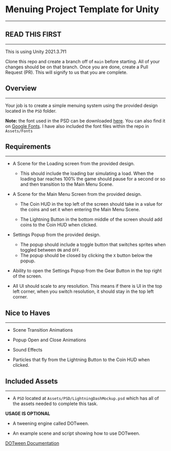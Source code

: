 # Menuing Project Template for Unity

---

## READ THIS FIRST

---

This is using Unity 2021.3.7f1

Clone this repo and create a branch off of `main` before starting. All of your changes should be on that branch. Once you are done, create a Pull Request (PR). This will signify to us that you are complete.

## Overview

---

Your job is to create a simple menuing system using the provided design located in the `PSD` folder.

**Note:** the font used in the PSD can be downloaded [here](https://fonts.google.com/download?family=Manrope). You can also find it on [Google Fonts](https://fonts.google.com/specimen/Manrope?query=Manrope). I have also included the font files within the repo in `Assets/Fonts` 

## Requirements

---

- A Scene for the Loading screen from the provided design.
  
  - This should include the loading bar simulating a load. When the loading bar reaches 100% the game should pause for a second or so and then transition to the Main Menu Scene.

- A Scene for the Main Menu Screen from the provided design.
  
  - The Coin HUD in the top left of the screen should take in a value for the coins and set it when entering the Main Menu Scene.
  
  - The Lightning Button in the bottom middle of the screen should add coins to the Coin HUD when clicked.

- Settings Popup from the provided design.
  
  - The popup should include a toggle button that switches sprites when toggled between `ON` and `OFF`.
  - The popup should be closed  by clicking the `X` button below the popup.

- Ability to open the Settings Popup from the Gear Button in the top right of the screen.

- All UI should scale to any resolution. This means if there is UI in the top left corner, when you switch resolution, it should stay in the top left corner. 

## Nice to Haves

---

- Scene Transition Animations

- Popup Open and Close Animations

- Sound Effects

- Particles that fly from the Lightning Button to the Coin HUD when clicked.

## Included Assets

---

- A `PSD` located at `Assets/PSD/LightningDashMockup.psd` which has all of the assets needed to complete this task.

**USAGE IS OPTIONAL**

- A tweening engine called DOTween.

- An example scene and script showing how to use DOTween.

[DOTween Documentation](http://dotween.demigiant.com/documentation.php)
